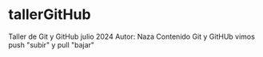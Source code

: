 # tallerGitHub
Taller de Git y GitHub julio 2024
Autor: Naza
Contenido Git y GitHUb
vimos push "subir" y pull "bajar"
